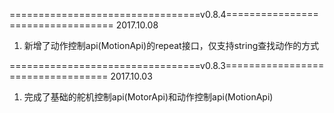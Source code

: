 
=================================v0.8.4==================================
2017.10.08
1. 新增了动作控制api(MotionApi)的repeat接口，仅支持string查找动作的方式

=================================v0.8.3==================================
2017.10.03
1. 完成了基础的舵机控制api(MotorApi)和动作控制api(MotionApi)
